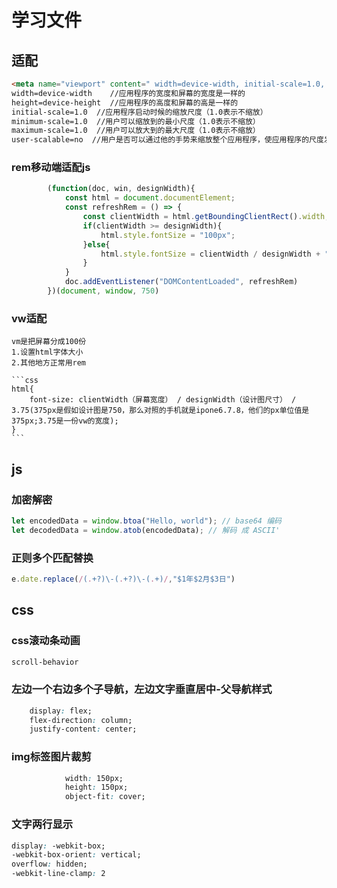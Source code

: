 # 学习文件

## 适配
```html
<meta name="viewport" content=" width=device-width, initial-scale=1.0, minimum-scale=1.0, maximum-scale=1.0, user-scalable=no">
width=device-width    //应用程序的宽度和屏幕的宽度是一样的
height=device-height  //应用程序的高度和屏幕的高是一样的
initial-scale=1.0  //应用程序启动时候的缩放尺度（1.0表示不缩放）
minimum-scale=1.0  //用户可以缩放到的最小尺度（1.0表示不缩放）
maximum-scale=1.0  //用户可以放大到的最大尺度（1.0表示不缩放）
user-scalable=no  //用户是否可以通过他的手势来缩放整个应用程序，使应用程序的尺度发生一个改变（yes/no）
```

### rem移动端适配js
```javascript
        (function(doc, win, designWidth){
            const html = document.documentElement;
            const refreshRem = () => {
                const clientWidth = html.getBoundingClientRect().width;
                if(clientWidth >= designWidth){
                    html.style.fontSize = "100px";
                }else{
                    html.style.fontSize = clientWidth / designWidth + "px";
                }
            }
            doc.addEventListener("DOMContentLoaded", refreshRem)
        })(document, window, 750)
```

### vw适配
    vm是把屏幕分成100份
    1.设置html字体大小
    2.其他地方正常用rem

    ```css
    html{
        font-size: clientWidth（屏幕宽度） / designWidth（设计图尺寸） / 3.75(375px是假如设计图是750，那么对照的手机就是ipone6.7.8，他们的px单位值是375px;3.75是一份vw的宽度); 
    }
    ```




## js

### 加密解密
```javascript
let encodedData = window.btoa("Hello, world"); // base64 编码
let decodedData = window.atob(encodedData); // 解码 成 ASCII'
```
### 正则多个匹配替换
```javascript
e.date.replace(/(.+?)\-(.+?)\-(.+)/,"$1年$2月$3日")
```


## css

### css滚动条动画
```css
scroll-behavior
```
### 左边一个右边多个子导航，左边文字垂直居中-父导航样式
```css
    display: flex;
    flex-direction: column;
    justify-content: center;
```
### img标签图片裁剪
```css
            width: 150px;
            height: 150px;
            object-fit: cover;
```

### 文字两行显示
```css
display: -webkit-box;
-webkit-box-orient: vertical;
overflow: hidden;
-webkit-line-clamp: 2
```



